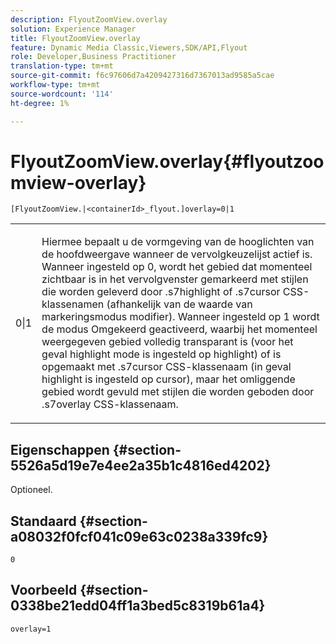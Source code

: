 ```yaml
---
description: FlyoutZoomView.overlay
solution: Experience Manager
title: FlyoutZoomView.overlay
feature: Dynamic Media Classic,Viewers,SDK/API,Flyout
role: Developer,Business Practitioner
translation-type: tm+mt
source-git-commit: f6c97606d7a4209427316d7367013ad9585a5cae
workflow-type: tm+mt
source-wordcount: '114'
ht-degree: 1%

---
```



# FlyoutZoomView.overlay{#flyoutzoomview-overlay}

`[FlyoutZoomView.|<containerId>_flyout.]overlay=0|1`

<table id="table_D052090D052D4273B37872C0C7E09E4B"> 
 <tbody> 
  <tr> 
   <td colname="col1"> <p><span class="codeph"> 0|1</span> </p> </td> 
   <td colname="col2"> <p> Hiermee bepaalt u de vormgeving van de hooglichten van de hoofdweergave wanneer de vervolgkeuzelijst actief is. Wanneer ingesteld op <span class="codeph"> 0</span>, wordt het gebied dat momenteel zichtbaar is in het vervolgvenster gemarkeerd met stijlen die worden geleverd door <span class="codeph"> .s7highlight</span> of <span class="codeph"> .s7cursor</span> CSS-klassenamen (afhankelijk van de waarde van <span class="codeph"> markeringsmodus</span> modifier). Wanneer ingesteld op <span class="codeph"> 1</span> wordt de modus Omgekeerd geactiveerd, waarbij het momenteel weergegeven gebied volledig transparant is (voor het geval <span class="codeph"> highlight mode</span> is ingesteld op <span class="codeph"> highlight</span>) of is opgemaakt met <span class="codeph"> .s7cursor</span> CSS-klassenaam (in geval <span class="codeph"> highlight</span> is ingesteld op <span class="codeph"> cursor</span>), maar het omliggende gebied wordt gevuld met stijlen die worden geboden door <span class="codeph"> .s7overlay</span> CSS-klassenaam. </p> </td> 
  </tr> 
 </tbody> 
</table>

## Eigenschappen {#section-5526a5d19e7e4ee2a35b1c4816ed4202}

Optioneel.

## Standaard {#section-a08032f0fcf041c09e63c0238a339fc9}

`0`

## Voorbeeld {#section-0338be21edd04ff1a3bed5c8319b61a4}

`overlay=1`
